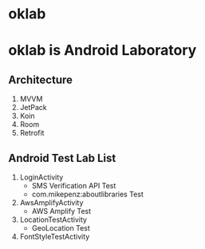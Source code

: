 # oklab
# oklab is Android Laboratory

## Architecture 

1. MVVM
2. JetPack
3. Koin
4. Room
5. Retrofit

## Android Test Lab List

1. LoginActivity 
	  - SMS Verification API Test
	  - com.mikepenz:aboutlibraries Test
2. AwsAmplifyActivity
	  - AWS Amplify Test
3. LocationTestActivity
	  - GeoLocation Test
4. FontStyleTestActivity
